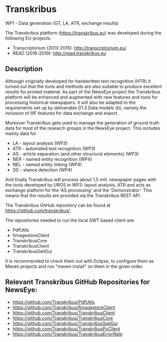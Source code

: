 # Transkribus
WP1 - Data generation (GT, LA, ATR, exchange results)

The Transkribus platform (https://transkribus.eu) was developed during the following EU-projects:
*	Transcriptorium (2013-2015): http://transcriptorium.eu/
*	READ (2016-2019): http://read.transkribus.eu
## Description
Although originally developed for handwritten text recognition (HTR) it turned out that the tools and methods are also suitable to produce excellent results for printed material. As part of the NewsEye project the Transkribus platform will be enhanced and augmented with new features and tools for processing historical newspapers. It will also be adapted to the requirements set up by deliverable D1.3 Data models (b), namely the inclusion of IIIF features for data exchange and export.

Moreover Transkribus gets used to manage the generation of ground truth data for most of the research groups in the NewsEye project. This includes mainly data for
*	LA - layout analysis (WP3)
*	ATR - automated text recognition (WP3)
*	AS - article separation (and other structural elements) (WP3)
*	NER - named entity recognition (WP4)
*	NEL - named entity linking (WP4)
*	SD - stance detection (WP4)

And finally Transkribus will process about 1,5 mill. newspaper pages with the tools developed by UROS in WP3: layout analysis, ATR and acts as exchange platform for the 'AS processing' and the ‘Demonstrator’. This means that the results are provided via the Transkribus REST API.

The Transkribus GitHub repository can be found at https://github.com/transkribus/.

The repositories needed to run the local SWT based client are:
*	PdfUtils
*	fimagestoreClient
*	TranskribusCore
*	TranskribusClient
*	TranskribusSwtGui

It is recommended to check them out with Eclipse, to configure them as Maven projects and run "maven install" on them in the given order.

## Relevant Transkribus GitHub Repositories for NewsEye:
*	https://github.com/Transkribus/PdfUtils
*	https://github.com/Transkribus/fimagestoreClient
*	https://github.com/Transkribus/TranskribusClient
*	https://github.com/Transkribus/TranskribusCore
*	https://github.com/Transkribus/TranskribusSwtGui
*	https://github.com/Transkribus/TranskribusPyClient
*	https://github.com/Transkribus/TranskribusErrorRate
